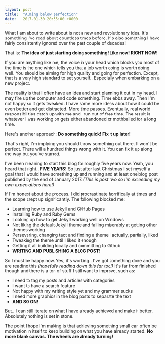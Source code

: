 ```yaml
---
layout: post
title:  "Aiming below perfection"
date:   2017-01-30 20:55:00 +0000
---
```


What I am about to write about is not a new and revolutionary idea. It's something I've read about countless times before.
It's also something I have fairly consistently ignored over the past couple of decades!

That is: **The idea of just starting doing something! Like now! RIGHT NOW!**

If you are anything like me, the voice in your head which blocks you most of the time is the one which tells you that a job worth doing
is worth doing well. You should be aiming for high quality and going for perfection. Except, that is a very high standard
to set yourself.. Especially when embarking on a new project.

The reality is that I often have an idea and start planning it out in my head. I may fire up the computer and code something.
Time ebbs away. Then I'm not happy so it gets tweaked. I have some more ideas about how it could be even better and get distracted.
More time passes. Eventually, real world responsibilities catch up with me and I run out of free time. The result is whatever
I was working on gets either abandoned or mothballed for a long time.

Here's another approach: **Do something quick! Fix it up later!**

That's right, I'm implying you should throw something out there. It won't be perfect. There will a hundred things wrong with
it. You can fix it up along the way but you've started.

I've been meaning to start this blog for roughly five years now. Yeah, you heard that right.. **FIVE YEARS!** So just after last Christmas
I set myself a goal that I would have something up and running and at least one blog post published by the end of January 2017.
*(This is post two so I'm exceeding my own expectations here!)* 

If I'm honest about the process. I did procrastinate horrifically at times and the scope crept up significantly. The following blocked me:

- Learning how to use Jekyll and GitHub Pages
- Installing Ruby and Ruby Gems
- Looking up how to get Jekyll working well on Windows
- Not liking the default Jekyll theme and failing miserably at getting other themes working
- Persevering, changing tact and finding a theme I actually, partially, liked
- Tweaking the theme until I liked it enough
- Getting it all building locally and committing to Github
- **WRITING AND PUBLISHING A BLOG POST!**

So I must be happy now. Yes, it's working.. I've got something done and you are reading this *(hopefully reading down this far too!)* 
It's far from finished though and there is a ton of stuff I still want to improve, such as:

- I need to tag my posts and articles with categories
- I want to have a search feature
- Not happy with my writing style yet and my grammer sucks
- I need more graphics in the blog posts to separate the text
- **AND SO ON!**

But.. I can still iterate on what I have already achieved and make it better. Absolutely nothing is set in stone.

The point I hope I'm making is that achieving something small can often be motivation in itself to keep building on what you have
already started. **No more blank canvas. The wheels are already turning!**
